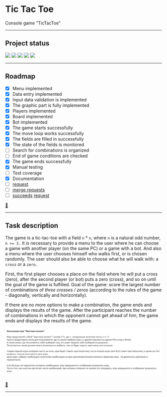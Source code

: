 # Tic Tac Toe

Console game "TicTacToe"

***
## Project status

![](https://img.shields.io/badge/build-success-success)
![](https://img.shields.io/badge/algorithm%20completed-80%25-green)
![](https://img.shields.io/badge/documentation-90%25-brightgreen)
![](https://img.shields.io/badge/manual%20testing-success-yellow)
![](https://img.shields.io/badge/coverage%20-5%25-critical)
***

## Roadmap

- [X] Menu implemented
- [X] Data entry implemented
- [X] Input data validation is implemented
- [X] The graphic part is fully implemented
- [X] Players implemented
- [X] Board implemented
- [X] Bot implemented
- [X] The game starts successfully
- [X] The move loop works successfully
- [X] The fields are filled in successfully
- [X] The state of the fields is monitored
- [ ] Search for combinations is organized
- [ ] End of game conditions are checked
- [X] The game ends successfully
- [X] Manual testing
- [ ] Test coverage
- [X] Documentation
- [ ] [request](https://gitlab.com/-/experiment/new_project_readme_content:749681a99ec50baf7f5d1fc12b60ff54?https://docs.gitlab.com/ee/user/project/merge_requests/creating_merge_requests.html)
- [ ] [merge requests](https://gitlab.com/-/experiment/new_project_readme_content:749681a99ec50baf7f5d1fc12b60ff54?https://docs.gitlab.com/ee/user/project/issues/managing_issues.html#closing-issues-automatically)
- [ ] [succeeds](https://gitlab.com/-/experiment/new_project_readme_content:749681a99ec50baf7f5d1fc12b60ff54?https://docs.gitlab.com/ee/user/project/merge_requests/merge_when_pipeline_succeeds.html)
[request](https://gitlab.com/-/experiment/new_project_readme_content:749681a99ec50baf7f5d1fc12b60ff54?https://docs.gitlab.com/ee/user/project/merge_requests/creating_merge_requests.html)

[:arrow_up_small:](#tic-tac-toe)

***

## Task description ##

The game is a tic-tac-toe with a field `n` * `n`, where `n` is a natural odd number, `n >= 3.`
It is necessary to provide a menu to the user where he can choose a game with another player (on the same PC) or a game with a bot.
And also a menu where the user chooses himself who walks first, or is chosen randomly.
The user should also be able to choose what he will walk with: a `cross` or a `zero`.

First, the first player chooses a place on the field where he will put a cross (zero), after the second player (or bot) puts a zero (cross), and so on until the goal of the game is fulfilled.
Goal of the game: score the largest number of combinations of *three crosses / zeros* (according to the rules of the game - diagonally, vertically and horizontally).

If there are no more options to make a combination, the game ends and displays the results of the game.
After the participant reaches the number of combinations in which the opponent cannot get ahead of him, the game ends and displays the results of the game.

![Scheme](task.png)

[:arrow_up_small:](#tic-tac-toe)
***

